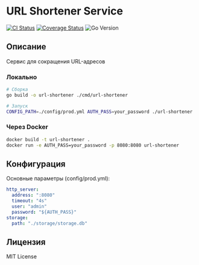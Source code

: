 # URL Shortener Service

[![CI Status](https://github.com/sordis/url-shortener/actions/workflows/ci.yml/badge.svg?branch=master)](https://github.com/sordis/url-shortener/actions/workflows/ci.yml)
[![Coverage Status](https://coveralls.io/repos/github/sordis/url-shortener/badge.svg?branch=master)](https://coveralls.io/github/sordis/url-shortener?branch=master)
![Go Version](https://img.shields.io/github/go-mod/go-version/sordis/url-shortener)

## Описание
Сервис для сокращения URL-адресов


### Локально
```bash
# Сборка
go build -o url-shortener ./cmd/url-shortener

# Запуск
CONFIG_PATH=./config/prod.yml AUTH_PASS=your_password ./url-shortener
```

### Через Docker
```bash
docker build -t url-shortener .
docker run -e AUTH_PASS=your_password -p 8080:8080 url-shortener
```

## Конфигурация
Основные параметры (config/prod.yml):
```yaml
http_server:
  address: ":8080"
  timeout: "4s"
  user: "admin"
  password: "${AUTH_PASS}"
storage:
  path: "./storage/storage.db"
```





## Лицензия
MIT License

